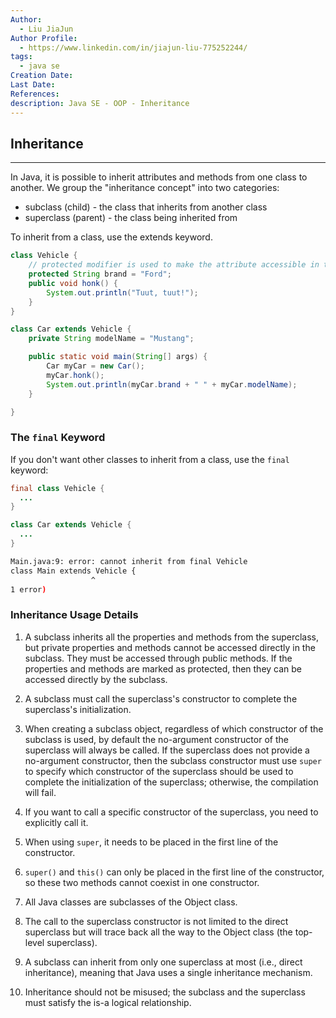 ```yaml
---
Author:
  - Liu JiaJun
Author Profile:
  - https://www.linkedin.com/in/jiajun-liu-775252244/
tags: 
  - java se
Creation Date: 
Last Date: 
References: 
description: Java SE - OOP - Inheritance
---
```


## Inheritance
---
In Java, it is possible to inherit attributes and methods from one class to another. We group the "inheritance concept" into two categories:
- subclass (child) - the class that inherits from another class
- superclass (parent) - the class being inherited from

To inherit from a class, use the extends keyword.
```java
class Vehicle {
    // protected modifier is used to make the attribute accessible in the subclasses.
    protected String brand = "Ford"; 
    public void honk() {                    
        System.out.println("Tuut, tuut!");
    }
}

class Car extends Vehicle {
    private String modelName = "Mustang";    

    public static void main(String[] args) {
        Car myCar = new Car();
        myCar.honk();
        System.out.println(myCar.brand + " " + myCar.modelName);
    }

}
```

### The `final` Keyword
If you don't want other classes to inherit from a class, use the `final` keyword:

```java
final class Vehicle {
  ...
}

class Car extends Vehicle {
  ...
}
```
```sh
Main.java:9: error: cannot inherit from final Vehicle
class Main extends Vehicle {
                  ^
1 error)
```

### Inheritance Usage Details

1. A subclass inherits all the properties and methods from the superclass, but private properties and methods cannot be accessed directly in the subclass. They must be accessed through public methods. If the properties and methods are marked as protected, then they can be accessed directly by the subclass.

2. A subclass must call the superclass's constructor to complete the superclass's initialization.

3. When creating a subclass object, regardless of which constructor of the subclass is used, by default the no-argument constructor of the superclass will always be called. If the superclass does not provide a no-argument constructor, then the subclass constructor must use `super` to specify which constructor of the superclass should be used to complete the initialization of the superclass; otherwise, the compilation will fail.

4. If you want to call a specific constructor of the superclass, you need to explicitly call it.

5. When using `super`, it needs to be placed in the first line of the constructor.

6. `super()` and `this()` can only be placed in the first line of the constructor, so these two methods cannot coexist in one constructor.

7. All Java classes are subclasses of the Object class.

8. The call to the superclass constructor is not limited to the direct superclass but will trace back all the way to the Object class (the top-level superclass).

9. A subclass can inherit from only one superclass at most (i.e., direct inheritance), meaning that Java uses a single inheritance mechanism.

10. Inheritance should not be misused; the subclass and the superclass must satisfy the is-a logical relationship.

